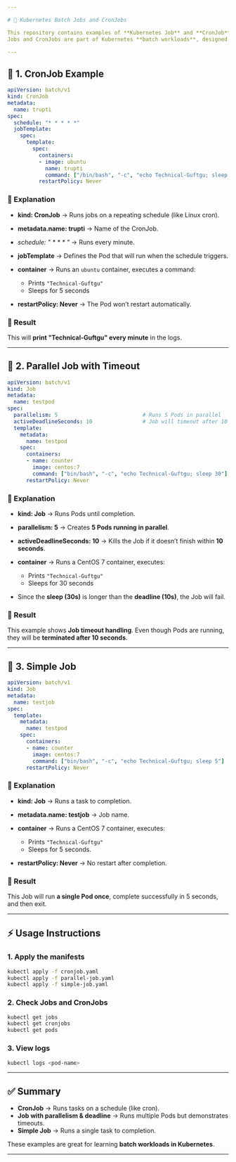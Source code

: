 ```yaml
---

# 📘 Kubernetes Batch Jobs and CronJobs

This repository contains examples of **Kubernetes Job** and **CronJob** manifests.
Jobs and CronJobs are part of Kubernetes **batch workloads**, designed for tasks that run to completion (unlike Deployments which are long-running).

---
```


## 🔹 1. CronJob Example

```yaml
apiVersion: batch/v1
kind: CronJob
metadata:
  name: trupti
spec:
  schedule: "* * * * *"
  jobTemplate:
    spec:
      template:
        spec:
          containers:
          - image: ubuntu
            name: trupti
            command: ["/bin/bash", "-c", "echo Technical-Guftgu; sleep 5"]
          restartPolicy: Never
```

### 📝 Explanation

* **kind: CronJob** → Runs jobs on a repeating schedule (like Linux cron).
* **metadata.name: trupti** → Name of the CronJob.
* **schedule: "* \* \* \* *"** → Runs every minute.
* **jobTemplate** → Defines the Pod that will run when the schedule triggers.
* **container** → Runs an `ubuntu` container, executes a command:

  * Prints `"Technical-Guftgu"`
  * Sleeps for 5 seconds
* **restartPolicy: Never** → The Pod won’t restart automatically.

### 🚀 Result

This will **print "Technical-Guftgu" every minute** in the logs.

---

## 🔹 2. Parallel Job with Timeout

```yaml
apiVersion: batch/v1
kind: Job
metadata:
  name: testpod
spec:
  parallelism: 5                           # Runs 5 Pods in parallel
  activeDeadlineSeconds: 10                # Job will timeout after 10 seconds
  template:
    metadata:
      name: testpod
    spec:
      containers:
      - name: counter
        image: centos:7
        command: ["bin/bash", "-c", "echo Technical-Guftgu; sleep 30"]
      restartPolicy: Never
```

### 📝 Explanation

* **kind: Job** → Runs Pods until completion.
* **parallelism: 5** → Creates **5 Pods running in parallel**.
* **activeDeadlineSeconds: 10** → Kills the Job if it doesn’t finish within **10 seconds**.
* **container** → Runs a CentOS 7 container, executes:

  * Prints `"Technical-Guftgu"`
  * Sleeps for 30 seconds
* Since the **sleep (30s)** is longer than the **deadline (10s)**, the Job will fail.

### 🚀 Result

This example shows **Job timeout handling**. Even though Pods are running, they will be **terminated after 10 seconds**.

---

## 🔹 3. Simple Job

```yaml
apiVersion: batch/v1
kind: Job
metadata:
  name: testjob
spec:
  template:
    metadata:
      name: testpod
    spec:
      containers:
      - name: counter
        image: centos:7
        command: ["bin/bash", "-c", "echo Technical-Guftgu; sleep 5"]
      restartPolicy: Never
```

### 📝 Explanation

* **kind: Job** → Runs a task to completion.
* **metadata.name: testjob** → Job name.
* **container** → Runs a CentOS 7 container, executes:

  * Prints `"Technical-Guftgu"`
  * Sleeps for 5 seconds.
* **restartPolicy: Never** → No restart after completion.

### 🚀 Result

This Job will run **a single Pod once**, complete successfully in 5 seconds, and then exit.

---

## ⚡ Usage Instructions

### 1. Apply the manifests

```sh
kubectl apply -f cronjob.yaml
kubectl apply -f parallel-job.yaml
kubectl apply -f simple-job.yaml
```

### 2. Check Jobs and CronJobs

```sh
kubectl get jobs
kubectl get cronjobs
kubectl get pods
```

### 3. View logs

```sh
kubectl logs <pod-name>
```

---

## ✅ Summary

* **CronJob** → Runs tasks on a schedule (like cron).
* **Job with parallelism & deadline** → Runs multiple Pods but demonstrates timeouts.
* **Simple Job** → Runs a single task to completion.

These examples are great for learning **batch workloads in Kubernetes**.

---

